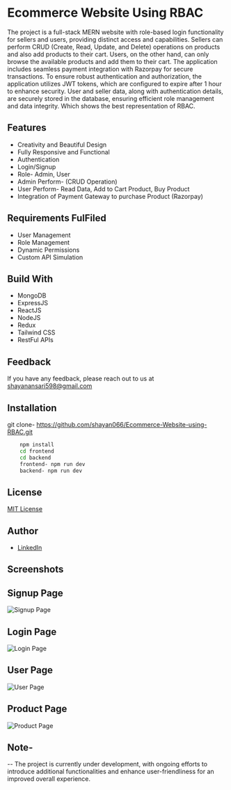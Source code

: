 
# Ecommerce Website Using RBAC

The project is a full-stack MERN website with role-based login functionality for sellers and users, providing distinct access and capabilities. Sellers can perform CRUD (Create, Read, Update, and Delete) operations on products and also add products to their cart. Users, on the other hand, can only browse the available products and add them to their cart. The application includes seamless payment integration with Razorpay for secure transactions. To ensure robust authentication and authorization, the application utilizes JWT tokens, which are configured to expire after 1 hour to enhance security. User and seller data, along with authentication details, are securely stored in the database, ensuring efficient role management and data integrity. Which shows the best representation of RBAC. 

## Features

- Creativity and Beautiful Design
- Fully Responsive and Functional
- Authentication
- Login/Signup
- Role- Admin, User
- Admin Perform- (CRUD Operation)
- User Perform- Read Data, Add to Cart Product, Buy Product
- Integration of Payment Gateway to purchase Product (Razorpay)

## Requirements FulFiled
- User Management
- Role Management
- Dynamic Permissions
- Custom API Simulation


## Build With

- MongoDB
- ExpressJS
- ReactJS
- NodeJS
- Redux
- Tailwind CSS
- RestFul APIs

## Feedback

If you have any feedback, please reach out to us at shayanansari598@gmail.com

## Installation

git clone- https://github.com/shayan066/Ecommerce-Website-using-RBAC.git

```bash
    npm install 
    cd frontend
    cd backend
    frontend- npm run dev
    backend- npm run dev
```
    
## License

[MIT License](https://choosealicense.com/licenses/mit/)

## Author

- <a href="https://www.linkedin.com/in/shayan-azeem-0798931bb" target="_blank">LinkedIn</a>

## Screenshots

## Signup Page
![Signup Page](https://github.com/user-attachments/assets/3770edf9-3c07-47de-a4fd-9efdb979cf90)

## Login Page
![Login Page](https://github.com/user-attachments/assets/865d2f1f-c972-4f8e-a119-a91be32cb74c)

## User Page
![User Page](https://github.com/user-attachments/assets/098c58ad-fba2-422b-ab35-0c268d878ea5)

## Product Page
![Product Page](https://github.com/user-attachments/assets/639619d5-9f02-4957-9028-ce366133199c)

## Note-
-- The project is currently under development, with ongoing efforts to introduce additional functionalities and enhance user-friendliness for an improved overall experience.
